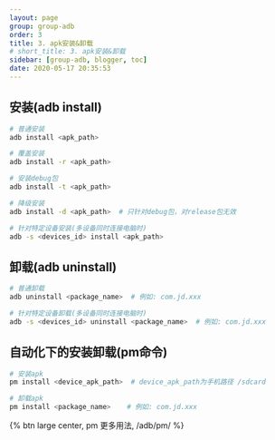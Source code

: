 ```yaml
---
layout: page
group: group-adb
order: 3
title: 3. apk安装&卸载
# short_title: 3. apk安装&卸载
sidebar: [group-adb, blogger, toc]
date: 2020-05-17 20:35:53
---
```


## 安装(adb install)

```bash
# 普通安装
adb install <apk_path>

# 覆盖安装
adb install -r <apk_path>

# 安装debug包
adb install -t <apk_path>

# 降级安装
adb install -d <apk_path>  # 只针对debug包，对release包无效

# 针对特定设备安装(多设备同时连接电脑时)
adb -s <devices_id> install <apk_path>
```

## 卸载(adb uninstall)

```bash
# 普通卸载
adb uninstall <package_name>  # 例如: com.jd.xxx

# 针对特定设备卸载(多设备同时连接电脑时)
adb -s <devices_id> uninstall <package_name>  # 例如: com.jd.xxx
```

## 自动化下的安装卸载(pm命令)

```bash
# 安装apk
pm install <device_apk_path>  # device_apk_path为手机路径 /sdcard

# 卸载apk
pm install <package_name>    # 例如: com.jd.xxx
```

{% btn large center, pm 更多用法, /adb/pm/ %}

